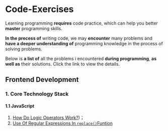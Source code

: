 # Code-Exercises
Learning programming **requires** code practice, which can help you better **master** programming skills.

**In the precess of** writing code, we may **encounter** many problems and **have a deeper understanding of** programming knowledge in the process of solving problems.

Below is **a list of** all the problems i encountered **during programming**, **as well as** their solutions. Click the link to view the details.

## Frontend Development
### 1. Core Technology Stack
#### 1.1 JavaScript
1. [How Do Logic Operators Work?](https://github.com/AuteZhang/Code-Exercises/blob/f14430f7fff2b9fe967ab17ab4a6400c6cc8e743/1.%20Frontend%20Code/0.%20MD%20Resource/%5BJavaScript%5D%20How%20Do%20Logic%20Operators%20Work.md))；
2. [Use Of Regular Expressions In `replace()`Funtion](https://github.com/AuteZhang/Code-Exercises/blob/98715f6769952683818630930008d8aaee4398b1/1.%20Frontend%20Code/0.%20MD%20Resource/%5BJavaScript%5D%20Use%20of%20Regular%20Expressions%20In%20Replace%20Function.md)
